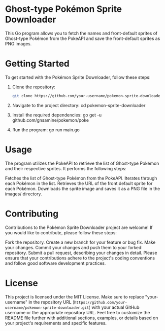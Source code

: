 # Ghost-type Pokémon Sprite Downloader


This Go program allows you to fetch the names and front-default sprites of Ghost-type Pokémon from the PokeAPI and save the front-default sprites as PNG images.

# Getting Started

To get started with the Pokémon Sprite Downloader, follow these steps:

1. Clone the repository:
   ```bash
   git clone https://github.com/your-username/pokemon-sprite-downloader.git
2. Navigate to the project directory:
cd pokemon-sprite-downloader

3. Install the required dependencies:
    go get -u github.com/gnsamine/pokemon/poke

4. Run the program:
    go run main.go

# Usage

The program utilizes the PokeAPI to retrieve the list of Ghost-type Pokémon and their respective sprites. It performs the following steps:

Fetches the list of Ghost-type Pokémon from the PokeAPI.
Iterates through each Pokémon in the list.
Retrieves the URL of the front default sprite for each Pokémon.
Downloads the sprite image and saves it as a PNG file in the images/ directory.

# Contributing
Contributions to the Pokémon Sprite Downloader project are welcome! If you would like to contribute, please follow these steps:

Fork the repository.
Create a new branch for your feature or bug fix.
Make your changes.
Commit your changes and push them to your forked repository.
Submit a pull request, describing your changes in detail.
Please ensure that your contributions adhere to the project's coding conventions and follow good software development practices.

# License

This project is licensed under the MIT License.
Make sure to replace "your-username" in the repository URL (`https://github.com/your-username/pokemon-sprite-downloader.git`) with your actual GitHub username or the appropriate repository URL.
Feel free to customize the README file further with additional sections, examples, or details based on your project's requirements and specific features.
